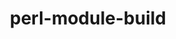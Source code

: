 ---
title: "perl-module-build"
layout: cache
categories: [package, v0.18.1]
meta: {"versions": ["0.4224"], "compilers": ["gcc@=7.3.1"], "oss": ["amzn2"], "platforms": ["linux"], "targets": ["aarch64", "graviton2", "x86_64_v3", "x86_64_v4"], "stacks": ["aws-ahug", "aws-ahug-aarch64", "root"], "num_specs": 4, "num_specs_by_stack": {"root": 4, "aws-ahug": 2, "aws-ahug-aarch64": 2}}
spec_details: [{"hash": "vobrmnpboagqrx7xezcwe57hb7ecrxki", "compiler": "gcc@=7.3.1", "versions": ["0.4224"], "os": "amzn2", "platform": "linux", "target": "x86_64_v4", "variants": [], "stacks": ["root", "aws-ahug"], "size": "-", "tarball": "https://binaries.spack.io/v0.18.1/build_cache/linux-amzn2-x86_64_v4/gcc-7.3.1/perl-module-build-0.4224/linux-amzn2-x86_64_v4-gcc-7.3.1-perl-module-build-0.4224-vobrmnpboagqrx7xezcwe57hb7ecrxki.spack"}, {"hash": "3rifflik5rarjhswrbrmefkx3wel6cvv", "compiler": "gcc@=7.3.1", "versions": ["0.4224"], "os": "amzn2", "platform": "linux", "target": "aarch64", "variants": [], "stacks": ["root", "aws-ahug-aarch64"], "size": "-", "tarball": "https://binaries.spack.io/v0.18.1/build_cache/linux-amzn2-aarch64/gcc-7.3.1/perl-module-build-0.4224/linux-amzn2-aarch64-gcc-7.3.1-perl-module-build-0.4224-3rifflik5rarjhswrbrmefkx3wel6cvv.spack"}, {"hash": "y57t6w6oa7urnpiu4w6fnpqtmzfphjer", "compiler": "gcc@=7.3.1", "versions": ["0.4224"], "os": "amzn2", "platform": "linux", "target": "graviton2", "variants": [], "stacks": ["root", "aws-ahug-aarch64"], "size": "-", "tarball": "https://binaries.spack.io/v0.18.1/build_cache/linux-amzn2-graviton2/gcc-7.3.1/perl-module-build-0.4224/linux-amzn2-graviton2-gcc-7.3.1-perl-module-build-0.4224-y57t6w6oa7urnpiu4w6fnpqtmzfphjer.spack"}, {"hash": "dvh7ey4iryyamen7na6tsffmniiayigb", "compiler": "gcc@=7.3.1", "versions": ["0.4224"], "os": "amzn2", "platform": "linux", "target": "x86_64_v3", "variants": [], "stacks": ["root", "aws-ahug"], "size": "-", "tarball": "https://binaries.spack.io/v0.18.1/build_cache/linux-amzn2-x86_64_v3/gcc-7.3.1/perl-module-build-0.4224/linux-amzn2-x86_64_v3-gcc-7.3.1-perl-module-build-0.4224-dvh7ey4iryyamen7na6tsffmniiayigb.spack"}]
---